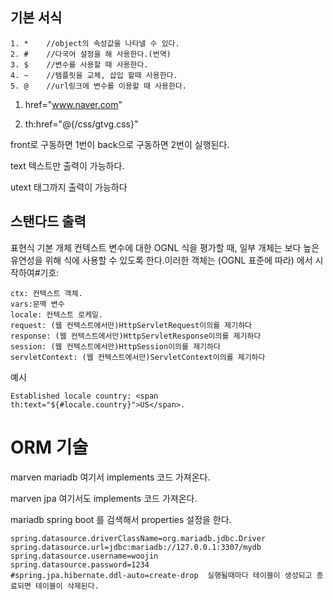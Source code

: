 <h2>기본 서식</h2>

    1. *    //object의 속성값을 나타낼 수 있다.
    2. #    //다국어 설정을 해 사용한다.(번역)
    3. $    //변수를 사용할 때 사용한다.
    4. ~    //템플릿을 교체, 삽입 할때 사용한다.
    5. @    //url링크에 변수를 이용할 때 사용한다.

1. href="www.naver.com"

2. th:href="@{/css/gtvg.css}"

front로 구동하면 1번이 back으로 구동하면 2번이 실행된다.

text 텍스트만 출력이 가능하다.

utext 태그까지 출력이 가능하다

<h2>스탠다드 출력</h2>

표현식 기본 개체 컨텍스트 변수에 대한 OGNL 식을 평가할 때, 일부 개체는 보다 높은 유연성을 위해 식에 사용할 수 있도록 한다.이러한 객체는 (OGNL 표준에 따라) 에서 시작하여#기호:

    ctx: 컨텍스트 객체.
    vars:문맥 변수
    locale: 컨텍스트 로케일.
    request: (웹 컨텍스트에서만)HttpServletRequest이의를 제기하다
    response: (웹 컨텍스트에서만)HttpServletResponse이의를 제기하다
    session: (웹 컨텍스트에서만)HttpSession이의를 제기하다
    servletContext: (웹 컨텍스트에서만)ServletContext이의를 제기하다

예시

    Established locale country: <span th:text="${#locale.country}">US</span>.

<h1>ORM 기술</h1>

marven mariadb 여기서 implements 코드 가져온다.

marven jpa 여기서도 implements 코드 가져온다.

mariadb spring boot 를 검색해서 properties 설정을 한다.

    spring.datasource.driverClassName=org.mariadb.jdbc.Driver
    spring.datasource.url=jdbc:mariadb://127.0.0.1:3307/mydb
    spring.datasource.username=woojin
    spring.datasource.password=1234
    #spring.jpa.hibernate.ddl-auto=create-drop  실행될때마다 테이블이 생성되고 종료되면 테이블이 삭제된다.

